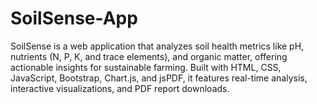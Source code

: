 # SoilSense-App
SoilSense is a web application that analyzes soil health metrics like pH, nutrients (N, P, K, and trace elements), and organic matter, offering actionable insights for sustainable farming. Built with HTML, CSS, JavaScript, Bootstrap, Chart.js, and jsPDF, it features real-time analysis, interactive visualizations, and PDF report downloads.
